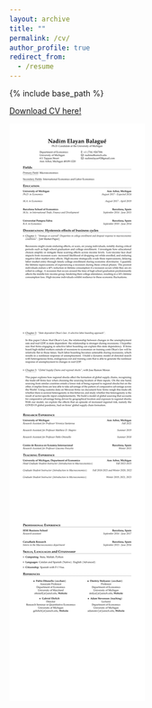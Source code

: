 ```yaml
---
layout: archive
title: ""
permalink: /cv/
author_profile: true
redirect_from:
  - /resume
---
```


{% include base_path %}

<a href="https://nadimelayan.github.io/MyWebsite/CV_Nadim.pdf" download="CV_Nadim"> Download CV here! </a>

![](CV_Nadim.png)
